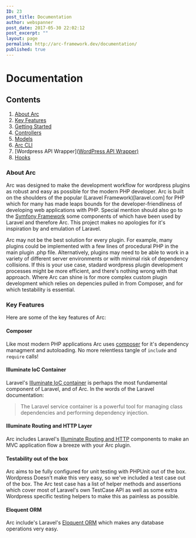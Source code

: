 ```yaml
---
ID: 23
post_title: Documentation
author: webspanner
post_date: 2017-05-30 22:02:12
post_excerpt: ""
layout: page
permalink: http://arc-framework.dev/documentation/
published: true
---
```

<h1>Documentation</h1>

<h2>Contents</h2>

<ol>
<li><a href="#about-arc">About Arc</a></li>
<li><a href="#key-features">Key Features</a></li>
<li><a href="getting-started">Getting Started</a></li>
<li><a href="controllers">Controllers</a></li>
<li><a href="models">Models</a></li>
<li><a href="arc-cli">Arc CLI</a></li>
<li>[Wordpress API Wrapper](<a href="http://arc-framework.com/documentation/wordpress-api-wrapper/">WordPress API Wrapper)</a></li>
<li><a href="hooks">Hooks</a></li>
</ol>

<h3>About Arc</h3>

Arc was designed to make the development workflow for wordpress plugins as robust and easy as possible for the modern PHP
developer. Arc is built on the shoulders of the popular (Laravel Framework)[laravel.com] for PHP which for many has made leaps
bounds for the developer-friendliness of developing web applications with PHP. Special mention should also go to the
<a href="symfony.com">Symfony Framework</a> some components of which have been used by Laravel and therefore Arc. This project makes no
apologies for it's inspiration by and emulation of Laravel.

Arc may not be the best solution for every plugin. For example, many plugins could be implemented with a few lines of
procedural PHP in the main plugin .php file. Alternatively, plugins may need to be able to work in a variety of different
server environments or with minimal risk of dependency collisions. If this is your use case, stadard wordpress plugin
development processes might be more efficient, and there's nothing wrong with that approach. Where Arc can shine is for more
complex custom plugin development which relies on depencies pulled in from Composer, and for which testability is essential.

<h3>Key Features</h3>

Here are some of the key features of Arc:

<h4>Composer</h4>

Like most modern PHP applications Arc uses <a href="https://getcomposer.org/">composer</a> for it's dependency managment and autoloading.
No more relentless tangle of <code>include</code> and <code>require</code> calls!

<h4>Illuminate IoC Container</h4>

Laravel's <a href="https://laravel.com/master/5.4/container">Illuminate IoC container</a> is perhaps the most fundamental component of
Laravel, and of Arc. In the words of the
Laravel documentation:

<blockquote>
  The Laravel service container is a powerful tool for managing class dependencies and performing dependency injection.
</blockquote>

<h4>Illuminate Routing and HTTP Layer</h4>

Arc includes Laravel's <a href="https://laravel.com/docs/master/routing">Illuminate Routing and HTTP</a> components to make an
MVC application flow a breeze with your Arc plugin.

<h4>Testability out of the box</h4>

Arc aims to be fully configured for unit testing with PHPUnit out of the box. Wordpress Doesn't make this very easy, so we've
included a test case out of the box. The Arc test case has a list of helper methods and assertions which cover most of
Laravel's own TestCase API as well as some extra Wordpress specific testing helpers to make this as painless as possible.

<h4>Eloquent ORM</h4>

Arc include's Laravel's <a href="https://laravel.com/docs/master/eloquent">Eloquent ORM</a> which makes any database operations
very easy.